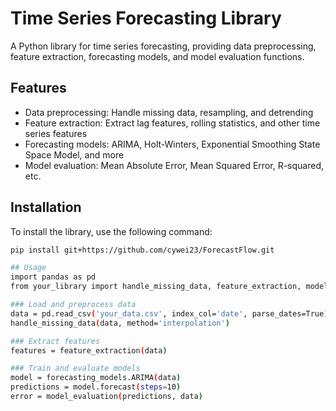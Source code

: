 # Time Series Forecasting Library

A Python library for time series forecasting, providing data preprocessing, feature extraction, forecasting models, and model evaluation functions.

## Features

- Data preprocessing: Handle missing data, resampling, and detrending
- Feature extraction: Extract lag features, rolling statistics, and other time series features
- Forecasting models: ARIMA, Holt-Winters, Exponential Smoothing State Space Model, and more
- Model evaluation: Mean Absolute Error, Mean Squared Error, R-squared, etc.

## Installation

To install the library, use the following command:

```bash
pip install git+https://github.com/cywei23/ForecastFlow.git

## Usage
import pandas as pd
from your_library import handle_missing_data, feature_extraction, model_evaluation, forecasting_models

### Load and preprocess data
data = pd.read_csv('your_data.csv', index_col='date', parse_dates=True)
handle_missing_data(data, method='interpolation')

### Extract features
features = feature_extraction(data)

### Train and evaluate models
model = forecasting_models.ARIMA(data)
predictions = model.forecast(steps=10)
error = model_evaluation(predictions, data)
